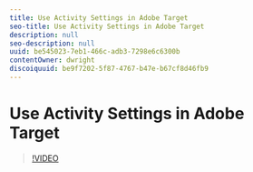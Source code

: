 ```yaml
---
title: Use Activity Settings in Adobe Target
seo-title: Use Activity Settings in Adobe Target
description: null
seo-description: null
uuid: be545023-7eb1-466c-adb3-7298e6c6300b
contentOwner: dwright
discoiquuid: be9f7202-5f87-4767-b47e-b67cf8d46fb9
---
```


# Use Activity Settings in Adobe Target

>[!VIDEO](https://video.tv.adobe.com/v/17381/?quality=12)